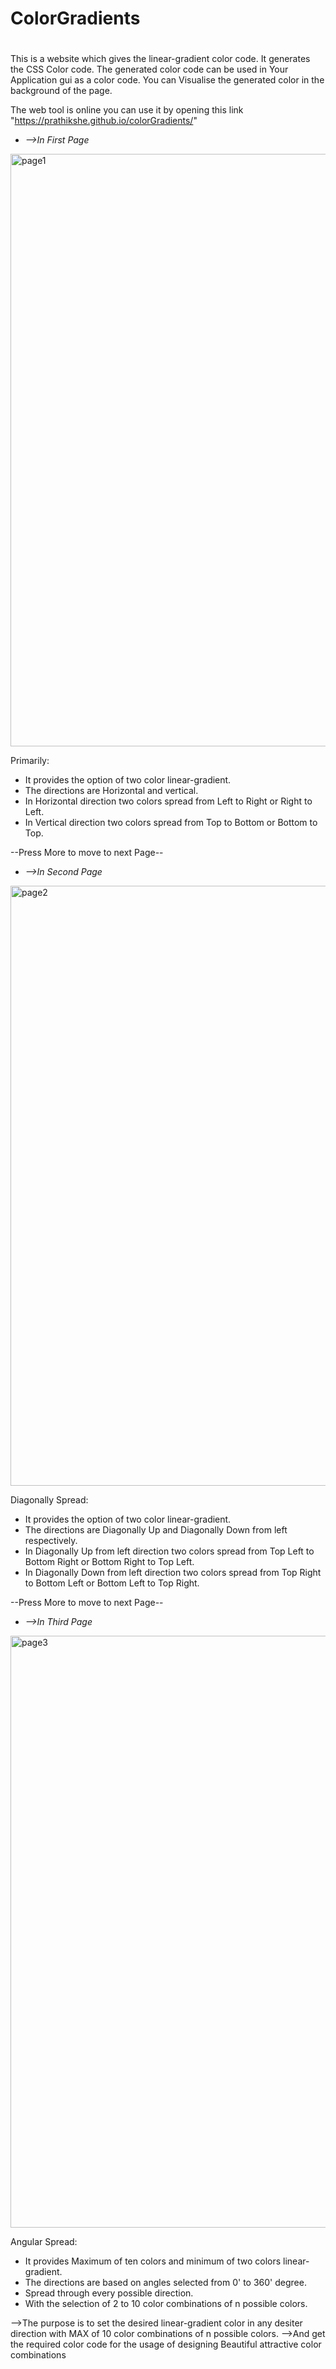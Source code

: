 # ColorGradients 
# 
 This is a website which gives the linear-gradient color code.
 It generates the CSS Color code.
 The generated color code can be used in Your Application gui as a color code.
 You can Visualise the generated color in the background of the page.
 
 The web tool is online you can use it by opening this link "https://prathikshe.github.io/colorGradients/"
 
 * *-->In First Page*
 <img width="948" alt="page1" src="https://user-images.githubusercontent.com/63283543/126104116-6e563eaa-f019-4173-9559-f67b7c547773.png">

 Primarily: 
 * It provides the option of two color linear-gradient.
 * The directions are Horizontal and vertical. 
* In Horizontal direction two colors spread from Left to Right or Right to Left.
 * In Vertical direction two colors spread from Top to Bottom or Bottom to Top.
 
 --Press More to move to next Page--
 
 * *-->In Second Page*
 <img width="960" alt="page2" src="https://user-images.githubusercontent.com/63283543/126104138-1269181a-a4a1-4af2-a1ca-96402dd393a6.png">

 
 Diagonally Spread:
 * It provides the option of two color linear-gradient.
 * The directions are Diagonally Up and Diagonally Down from left respectively.
 * In Diagonally Up from left direction two colors spread from Top Left to Bottom Right or Bottom Right to Top Left.
 * In Diagonally Down from left direction two colors spread from Top Right to Bottom Left or Bottom Left to Top Right.
 
 --Press More to move to next Page--
 
 * *-->In Third Page*
 
 <img width="947" alt="page3" src="https://user-images.githubusercontent.com/63283543/126104170-fcde2967-b227-444b-9262-7f36674c303b.png">

 Angular Spread:
 * It provides Maximum of ten colors and minimum of two colors linear-gradient.
 * The directions are based on angles selected from 0' to 360' degree.
 * Spread through every possible direction.
 * With the selection of 2 to 10 color combinations of n possible colors.

 -->The purpose is to set the desired linear-gradient color in any desiter direction
 with MAX of 10 color combinations of n possible colors.
 -->And get the required color code for the usage of designing Beautiful attractive color combinations 
